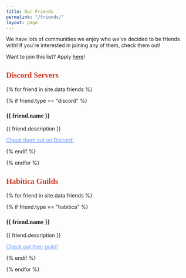 ```yaml
---
title: Our Friends
permalink: "/friends/"
layout: page
---
```


We have lots of communities we enjoy who we've decided to be friends with! If you're interested in joining any of them, check them out!

Want to join this list? Apply [here](/apply.html)!

<h2 style="color: #CA3721; font-family: Courier Prime">Discord Servers</h2>

{% for friend in site.data.friends %}

{% if friend.type == "discord" %}

<h3 style='font-family: Courier Prime'>{{ friend.name }}</h3>

{{ friend.description }}

<a href="{{ friend.link }}" style="text-decoration: underline; color: #6d99ff;">Check them out on Discord!</a>

{% endif %}

{% endfor %}

<h2 style="color: #CA3721; font-family: Courier Prime">Habitica Guilds</h2>

{% for friend in site.data.friends %}

{% if friend.type == "habitica" %}

<h3 style='font-family: Courier Prime'>{{ friend.name }}</h3>

{{ friend.description }}

<a href="{{ friend.link }}" style="text-decoration: underline; color: #6d99ff">Check out their guild!</a>

{% endif %}

{% endfor %}